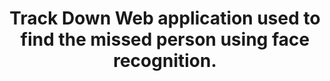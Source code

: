 <h1 align="center">Track Down
Web application used to find the missed person using face recognition.
</h1>
